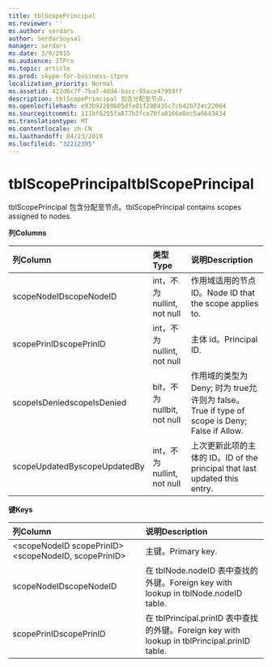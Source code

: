 ```yaml
---
title: tblScopePrincipal
ms.reviewer: ''
ms.author: serdars
author: SerdarSoysal
manager: serdars
ms.date: 3/9/2015
ms.audience: ITPro
ms.topic: article
ms.prod: skype-for-business-itpro
localization_priority: Normal
ms.assetid: 422d6c7f-7ba7-4dd4-bacc-95ace47959ff
description: tblScopePrincipal 包含分配至节点。
ms.openlocfilehash: e93b92280605dfe01f288435c7cb42b724c22064
ms.sourcegitcommit: 111bf6255fa877b3fce70fa8166e8ec5a6643434
ms.translationtype: MT
ms.contentlocale: zh-CN
ms.lasthandoff: 04/23/2019
ms.locfileid: "32212395"
---
```

# <a name="tblscopeprincipal"></a><span data-ttu-id="a7218-103">tblScopePrincipal</span><span class="sxs-lookup"><span data-stu-id="a7218-103">tblScopePrincipal</span></span>
 
<span data-ttu-id="a7218-104">tblScopePrincipal 包含分配至节点。</span><span class="sxs-lookup"><span data-stu-id="a7218-104">tblScopePrincipal contains scopes assigned to nodes.</span></span>
  
<span data-ttu-id="a7218-105">**列**</span><span class="sxs-lookup"><span data-stu-id="a7218-105">**Columns**</span></span>

|<span data-ttu-id="a7218-106">**列**</span><span class="sxs-lookup"><span data-stu-id="a7218-106">**Column**</span></span>|<span data-ttu-id="a7218-107">**类型**</span><span class="sxs-lookup"><span data-stu-id="a7218-107">**Type**</span></span>|<span data-ttu-id="a7218-108">**说明**</span><span class="sxs-lookup"><span data-stu-id="a7218-108">**Description**</span></span>|
|:-----|:-----|:-----|
|<span data-ttu-id="a7218-109">scopeNodeID</span><span class="sxs-lookup"><span data-stu-id="a7218-109">scopeNodeID</span></span>  <br/> |<span data-ttu-id="a7218-110">int，不为 null</span><span class="sxs-lookup"><span data-stu-id="a7218-110">int, not null</span></span>  <br/> |<span data-ttu-id="a7218-111">作用域适用的节点 ID。</span><span class="sxs-lookup"><span data-stu-id="a7218-111">Node ID that the scope applies to.</span></span>  <br/> |
|<span data-ttu-id="a7218-112">scopePrinID</span><span class="sxs-lookup"><span data-stu-id="a7218-112">scopePrinID</span></span>  <br/> |<span data-ttu-id="a7218-113">int，不为 null</span><span class="sxs-lookup"><span data-stu-id="a7218-113">int, not null</span></span>  <br/> |<span data-ttu-id="a7218-114">主体 id。</span><span class="sxs-lookup"><span data-stu-id="a7218-114">Principal ID.</span></span>  <br/> |
|<span data-ttu-id="a7218-115">scopeIsDenied</span><span class="sxs-lookup"><span data-stu-id="a7218-115">scopeIsDenied</span></span>  <br/> |<span data-ttu-id="a7218-116">bit，不为 null</span><span class="sxs-lookup"><span data-stu-id="a7218-116">bit, not null</span></span>  <br/> |<span data-ttu-id="a7218-117">作用域的类型为 Deny; 时为 true允许则为 false。</span><span class="sxs-lookup"><span data-stu-id="a7218-117">True if type of scope is Deny; False if Allow.</span></span>  <br/> |
|<span data-ttu-id="a7218-118">scopeUpdatedBy</span><span class="sxs-lookup"><span data-stu-id="a7218-118">scopeUpdatedBy</span></span>  <br/> |<span data-ttu-id="a7218-119">int，不为 null</span><span class="sxs-lookup"><span data-stu-id="a7218-119">int, not null</span></span>  <br/> |<span data-ttu-id="a7218-120">上次更新此项的主体的 ID。</span><span class="sxs-lookup"><span data-stu-id="a7218-120">ID of the principal that last updated this entry.</span></span>  <br/> |
   
<span data-ttu-id="a7218-121">**键**</span><span class="sxs-lookup"><span data-stu-id="a7218-121">**Keys**</span></span>

|<span data-ttu-id="a7218-122">**列**</span><span class="sxs-lookup"><span data-stu-id="a7218-122">**Column**</span></span>|<span data-ttu-id="a7218-123">**说明**</span><span class="sxs-lookup"><span data-stu-id="a7218-123">**Description**</span></span>|
|:-----|:-----|
|<span data-ttu-id="a7218-124">\<scopeNodeID scopePrinID\></span><span class="sxs-lookup"><span data-stu-id="a7218-124">\<scopeNodeID, scopePrinID\></span></span>  <br/> |<span data-ttu-id="a7218-125">主键。</span><span class="sxs-lookup"><span data-stu-id="a7218-125">Primary key.</span></span>  <br/> |
|<span data-ttu-id="a7218-126">scopeNodeID</span><span class="sxs-lookup"><span data-stu-id="a7218-126">scopeNodeID</span></span>  <br/> |<span data-ttu-id="a7218-127">在 tblNode.nodeID 表中查找的外键。</span><span class="sxs-lookup"><span data-stu-id="a7218-127">Foreign key with lookup in tblNode.nodeID table.</span></span>  <br/> |
|<span data-ttu-id="a7218-128">scopePrinID</span><span class="sxs-lookup"><span data-stu-id="a7218-128">scopePrinID</span></span>  <br/> |<span data-ttu-id="a7218-129">在 tblPrincipal.prinID 表中查找的外键。</span><span class="sxs-lookup"><span data-stu-id="a7218-129">Foreign key with lookup in tblPrincipal.prinID table.</span></span>  <br/> |
   

